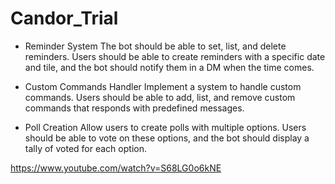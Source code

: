 # Candor_Trial

- Reminder System The bot should be able to set, list, and delete reminders. Users should be able to create reminders with a specific date and tile, and the bot should notify them in a DM when the time comes.

- Custom Commands Handler
Implement a system to handle custom commands. Users should be able to add, list, and remove custom commands that responds with predefined messages.

- Poll Creation
Allow users to create polls with multiple options. Users should be able to vote on these options, and the bot should display a tally of voted for each option.

https://www.youtube.com/watch?v=S68LG0o6kNE